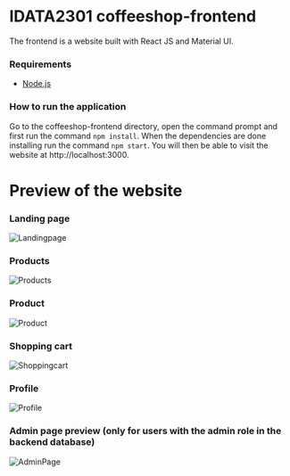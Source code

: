 # IDATA2301 coffeeshop-frontend

The frontend is a website built with React JS and Material UI.

### Requirements
- [Node.js](https://nodejs.org/)

### How to run the application

Go to the coffeeshop-frontend directory, open the command prompt and first run the command `npm install`. When the dependencies are done installing run the command `npm start`. You will then be able to visit the website at http://localhost:3000.

# Preview of the website

### Landing page
![Landingpage](https://i.imgur.com/va90UbJ.jpeg)

### Products
![Products](https://i.imgur.com/LCbeGlP.png)

### Product
![Product](https://i.imgur.com/C4ppyHq.png)

### Shopping cart
![Shoppingcart](https://i.imgur.com/icKNgL8.png)

### Profile
![Profile](https://i.imgur.com/cs2f0lr.png)

### Admin page preview (only for users with the admin role in the backend database)
![AdminPage](https://i.imgur.com/smttP7e.png)
